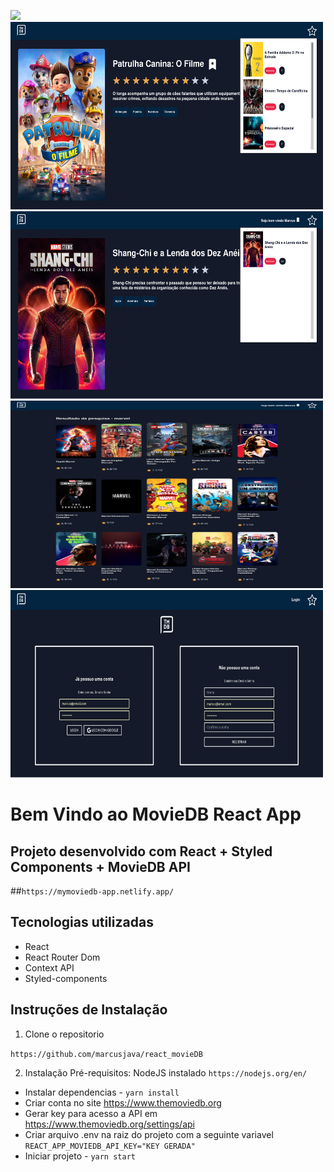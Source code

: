 <img src="src/assets/home.png" height=500/><img src="src/assets/dropdown.png" width=500 height=300/><img src="src/assets/detail.png" width=500 height=300/><img src="src/assets/search.png" width=500 height=300/><img src="src/assets/signin.png" width=500 height=300/>

# Bem Vindo ao MovieDB React App

## Projeto desenvolvido com React + Styled Components + MovieDB API

##`https://mymoviedb-app.netlify.app/`

## Tecnologias utilizadas

- React
- React Router Dom
- Context API
- Styled-components

## Instruções de Instalação

1. Clone o repositorio

`https://github.com/marcusjava/react_movieDB`

2. Instalação
   Pré-requisitos: NodeJS instalado `https://nodejs.org/en/`

- Instalar dependencias - `yarn install`
- Criar conta no site https://www.themoviedb.org
- Gerar key para acesso a API em https://www.themoviedb.org/settings/api
- Criar arquivo .env na raiz do projeto com a seguinte variavel `REACT_APP_MOVIEDB_API_KEY="KEY GERADA"`
- Iniciar projeto - `yarn start`
